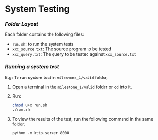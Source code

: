 # System Testing

### _Folder Layout_

Each folder contains the following files:

- `run.sh`: to run the system tests
- `xxx_source.txt`: The source program to be tested
- `xxx_query.txt`: The query to be tested against `xxx_source.txt`


### _Running a system test_

E.g: To run system test in `milestone_1/valid` folder,

1.  Open a terminal in the `milestone_1/valid` folder or `cd` into it.
2.  Run:
    
    ```bash
    chmod u+x run.sh
    ./run.sh
    ```


3. To view the results of the test, run the following command in the same folder:

    `python -m http.server 8000`

